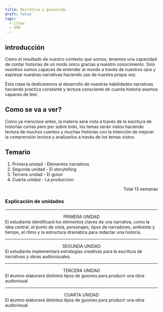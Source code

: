 ```yaml
---
title: Narrativa y guionismo
draft: false
tags:
  - Clase
  - UPB
---
```

## introducción 

Como el resultado de nuestro contexto que somos, tenemos una capacidad de contar historias de un modo único gracias a nuestro conocimiento. Solo nosotros somos capaces de entender al mundo a través de nuestros ojos y expresar nuestras narrativas haciendo uso de nuestra propia voz. 

Ésta clase la dedicaremos al desarrollo de nuestras habilidades narrativas haciendo practica constante y lectura consciente de cuanta historia seamos capaces de leer. 

## Como se va a ver?

Como ya mencione antes, la materia será vista a través de la escritura de historias cortas pero por sobre todo, los temas serán vistos haciendo lectura de muchos cuentos y muchas historias con la intención de mejorar la comprensión lectora y analizarlos a través de los temas vistos.  

## Temario

1. Primera unidad - Elementos narrativos
2. Segunda unidad - El storytelling
3. Tercera unidad - El guion
4. Cuarta unidad - La produccion

<p align="right">Total 13 semanas</p>

### Explicación de unidades

---
<center>PRIMERA UNIDAD</center>
El estudiante identificará los elementos claves de una narrativa, como la idea central, el punto de vista, personajes, tipos de narradores, ambiente y tiempo, el ritmo y la estructura dramática para redactar una historia.

---

<center>SEGUNDA UNIDAD</center>
El estudiante implementará estrategias creativas para la escritura de narrativas y obras audiovisuales.

---

<center>TERCERA UNIDAD</center>
El alumno elaborará distintos tipos de guiones para producir una obra audiovisual

---

<center>CUARTA UNIDAD</center>
El alumno elaborará distintos tipos de guiones para producir una obra audiovisual


